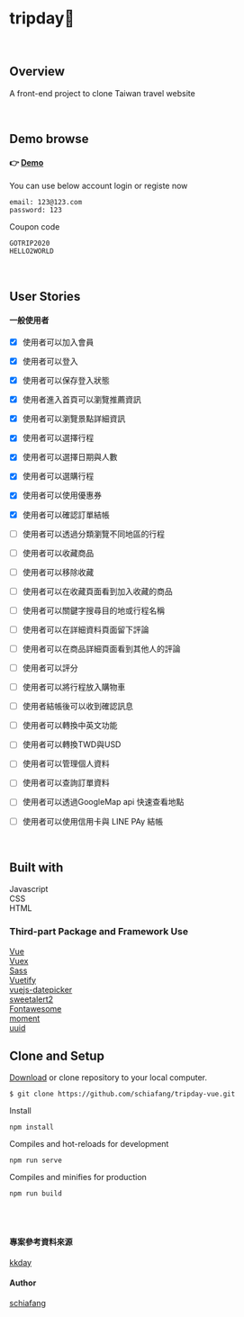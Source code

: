 # tripday🦉 
<br>

## Overview

A front-end project to clone Taiwan travel website

<br>


## Demo browse
####  👉 [Demo](https://schiafang.github.io/tripday-vue/)

You can use below account login or registe now
```
email: 123@123.com  
password: 123
```

Coupon code
```
GOTRIP2020 
HELLO2WORLD
```


<br>

## User Stories

#### 一般使用者

- [x] 使用者可以加入會員 
- [x] 使用者可以登入 
- [x] 使用者可以保存登入狀態 
- [x] 使用者進入首頁可以瀏覽推薦資訊
- [x] 使用者可以瀏覽景點詳細資訊
- [x] 使用者可以選擇行程
- [x] 使用者可以選擇日期與人數
- [x] 使用者可以選購行程
- [x] 使用者可以使用優惠券
- [x] 使用者可以確認訂單結帳


- [ ] 使用者可以透過分類瀏覽不同地區的行程
- [ ] 使用者可以收藏商品
- [ ] 使用者可以移除收藏
- [ ] 使用者可以在收藏頁面看到加入收藏的商品
- [ ] 使用者可以關鍵字搜尋目的地或行程名稱
- [ ] 使用者可以在詳細資料頁面留下評論
- [ ] 使用者可以在商品詳細頁面看到其他人的評論
- [ ] 使用者可以評分
- [ ] 使用者可以將行程放入購物車 
- [ ] 使用者結帳後可以收到確認訊息
- [ ] 使用者可以轉換中英文功能 
- [ ] 使用者可以轉換TWD與USD
- [ ] 使用者可以管理個人資料 
- [ ] 使用者可以查詢訂單資料
- [ ] 使用者可以透過GoogleMap api 快速查看地點 
- [ ] 使用者可以使用信用卡與 LINE PAy 結帳

<br>

## Built with

Javascript  
CSS  
HTML



### Third-part Package and Framework Use 
[Vue](https://vuejs.org/v2/guide/installation.html)  
[Vuex](https://vuex.vuejs.org/)  
[Sass](https://sass-lang.com/)  
[Vuetify](https://vuetifyjs.com/en/)  
[vuejs-datepicker](https://www.npmjs.com/package/vuejs-datepicker)  
[sweetalert2](https://sweetalert2.github.io/)  
[Fontawesome](https://fontawesome.com/)  
[moment](https://www.npmjs.com/package/moment)  
[uuid](https://www.npmjs.com/package/uuid)  


## Clone and Setup
[Download](https://github.com/schiafang/tripday-vue/archive/master.zip) or clone repository to your local computer.
```
$ git clone https://github.com/schiafang/tripday-vue.git
```

Install
```
npm install
```

Compiles and hot-reloads for development
```
npm run serve
```

Compiles and minifies for production
```
npm run build
```


<br>
<br>

#### 專案參考資料來源
[kkday](https://www.kkday.com/zh-tw/)


#### Author
[schiafang](https://github.com/schiafang)